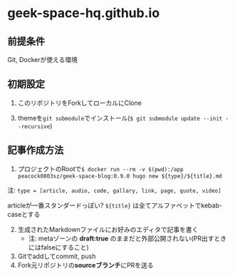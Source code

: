 # geek-space-hq.github.io

## 前提条件

Git, Dockerが使える環境

## 初期設定

1. このリポジトリをForkしてローカルにClone
<!-- 2. Hugoをインストールしてくる(pacmanなら`$ sudo pacman -S hugo`) -->
3. themeを`git submodule`でインストール(`$ git submodule update --init --recursive`)

## 記事作成方法

1. プロジェクトのRootで`$ docker run --rm -v $(pwd):/app peacock0803sz/geek-space-blog:0.9.0 hugo new ${type}/${title}.md`

注: `type = [article, audio, code, gallary, link, page, quote, video]`

articleが一番スタンダードっぽい?
`${title}` は全てアルファベットでkebab-caseとする

2. 生成されたMarkdownファイルにお好みのエディタで記事を書く
    - 注: metaゾーンの **draft:true** のままだと外部公開されない(PR出すときにはfalseにすること)
3. Gitでaddしてcommit, push
4. Fork元リポジトリの**sourceブランチ**にPRを送る
